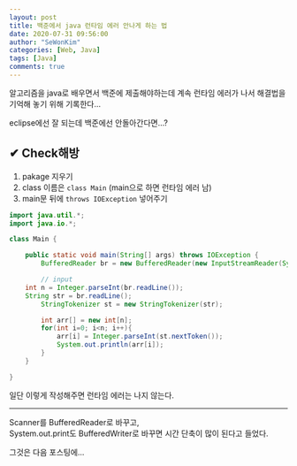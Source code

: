 ```yaml
---
layout: post
title: 백준에서 java 런타임 에러 안나게 하는 법
date: 2020-07-31 09:56:00
author: "SeWonKim"
categories: [Web, Java]
tags: [Java]
comments: true
---
```


알고리즘을 java로 배우면서 백준에 제출해야하는데 계속 런타임 에러가 나서 해결법을 기억해 놓기 위해 기록한다...

eclipse에선 잘 되는데 백준에선 안돌아간다면...?

## ✔ Check해방

1. pakage 지우기
2. class 이름은 `class Main` (main으로 하면 런타임 에러 남)
3. main문 뒤에 `throws IOException` 넣어주기

```java
import java.util.*;
import java.io.*;

class Main {

	public static void main(String[] args) throws IOException {
		BufferedReader br = new BufferedReader(new InputStreamReader(System.in));

		// input
    int n = Integer.parseInt(br.readLine());
    String str = br.readLine();
		StringTokenizer st = new StringTokenizer(str);

		int arr[] = new int[n];
		for(int i=0; i<n; i++){
			arr[i] = Integer.parseInt(st.nextToken());
			System.out.println(arr[i]);
		}
	}

}
```

일단 이렇게 작성해주면 런타임 에러는 나지 않는다.

---

Scanner를 BufferedReader로 바꾸고,  
System.out.print도 BufferedWriter로 바꾸면 시간 단축이 많이 된다고 들었다.

그것은 다음 포스팅에...
